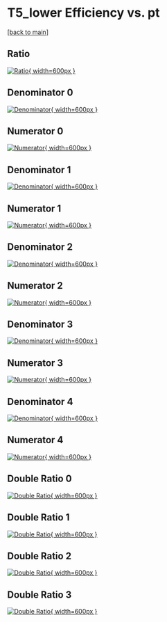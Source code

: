# T5_lower Efficiency vs. pt

[[back to main](./)]



## Ratio

[![Ratio](../mtv/var/T5_lower_xtr_321_0_eff_pt.png){ width=600px }](../mtv/var/T5_lower_xtr_321_0_eff_pt.pdf)

## Denominator 0

[![Denominator](../mtv/den/T5_lower_xtr_321_0_eff_pt_den0.png){ width=600px }](../mtv/den/T5_lower_xtr_321_0_eff_pt_den0.pdf)

## Numerator 0

[![Numerator](../mtv/num/T5_lower_xtr_321_0_eff_pt_num0.png){ width=600px }](../mtv/num/T5_lower_xtr_321_0_eff_pt_num0.pdf)

## Denominator 1

[![Denominator](../mtv/den/T5_lower_xtr_321_0_eff_pt_den1.png){ width=600px }](../mtv/den/T5_lower_xtr_321_0_eff_pt_den1.pdf)

## Numerator 1

[![Numerator](../mtv/num/T5_lower_xtr_321_0_eff_pt_num1.png){ width=600px }](../mtv/num/T5_lower_xtr_321_0_eff_pt_num1.pdf)

## Denominator 2

[![Denominator](../mtv/den/T5_lower_xtr_321_0_eff_pt_den2.png){ width=600px }](../mtv/den/T5_lower_xtr_321_0_eff_pt_den2.pdf)

## Numerator 2

[![Numerator](../mtv/num/T5_lower_xtr_321_0_eff_pt_num2.png){ width=600px }](../mtv/num/T5_lower_xtr_321_0_eff_pt_num2.pdf)

## Denominator 3

[![Denominator](../mtv/den/T5_lower_xtr_321_0_eff_pt_den3.png){ width=600px }](../mtv/den/T5_lower_xtr_321_0_eff_pt_den3.pdf)

## Numerator 3

[![Numerator](../mtv/num/T5_lower_xtr_321_0_eff_pt_num3.png){ width=600px }](../mtv/num/T5_lower_xtr_321_0_eff_pt_num3.pdf)

## Denominator 4

[![Denominator](../mtv/den/T5_lower_xtr_321_0_eff_pt_den4.png){ width=600px }](../mtv/den/T5_lower_xtr_321_0_eff_pt_den4.pdf)

## Numerator 4

[![Numerator](../mtv/num/T5_lower_xtr_321_0_eff_pt_num4.png){ width=600px }](../mtv/num/T5_lower_xtr_321_0_eff_pt_num4.pdf)

## Double Ratio 0

[![Double Ratio](../mtv/ratio/T5_lower_xtr_321_0_eff_pt_ratio0.png){ width=600px }](../mtv/ratio/T5_lower_xtr_321_0_eff_pt_ratio0.pdf)

## Double Ratio 1

[![Double Ratio](../mtv/ratio/T5_lower_xtr_321_0_eff_pt_ratio1.png){ width=600px }](../mtv/ratio/T5_lower_xtr_321_0_eff_pt_ratio1.pdf)

## Double Ratio 2

[![Double Ratio](../mtv/ratio/T5_lower_xtr_321_0_eff_pt_ratio2.png){ width=600px }](../mtv/ratio/T5_lower_xtr_321_0_eff_pt_ratio2.pdf)

## Double Ratio 3

[![Double Ratio](../mtv/ratio/T5_lower_xtr_321_0_eff_pt_ratio3.png){ width=600px }](../mtv/ratio/T5_lower_xtr_321_0_eff_pt_ratio3.pdf)

